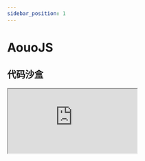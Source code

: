 ```yaml
---
sidebar_position: 1
---
```


# AouoJS

## 代码沙盒

<iframe src="https://codesandbox.io/embed/aouojs-eqnwp?previewwindow=console&hidedevtools=1"/>
